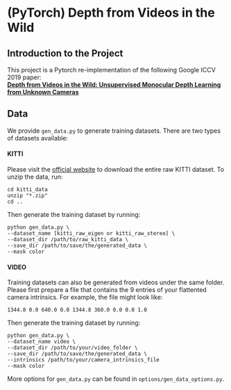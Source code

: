 # (PyTorch) Depth from Videos in the Wild

## Introduction to the Project

This project is a Pytorch re-implementation of the following Google ICCV 2019 paper:  
**[Depth from Videos in the Wild: Unsupervised Monocular Depth Learning from Unknown Cameras](https://arxiv.org/abs/1904.04998)**

## Data

We provide `gen_data.py` to generate training datasets. There are two types of datasets available:

#### KITTI
Please visit the [official website](http://www.cvlibs.net/datasets/kitti/raw_data.php) to download the entire raw KITTI dataset.
To unzip the data, run:
```
cd kitti_data
unzip "*.zip"
cd ..
```
Then generate the training dataset by running:
```
python gen_data.py \
--dataset_name [kitti_raw_eigen or kitti_raw_stereo] \
--dataset_dir /path/to/raw_kitti_data \
--save_dir /path/to/save/the/generated_data \
--mask color
```

#### VIDEO 

Training datasets can also be generated from videos under the same folder. 
Please first prepare a file that contains the 9 entries of your flattented camera intrinsics. 
For example, the file might look like:
```
1344.8 0.0 640.0 0.0 1344.8 360.0 0.0 0.0 1.0
```
Then generate the training dataset by running:
```
python gen_data.py \
--dataset_name video \
--dataset_dir /path/to/your/video_folder \
--save_dir /path/to/save/the/generated_data \
--intrinsics /path/to/your/camera_intrinsics_file
--mask color
```

More options for `gen_data.py` can be found in `options/gen_data_options.py`.
